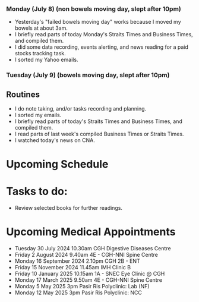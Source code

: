 ### Monday (July 8) (non bowels moving day, slept after 10pm)
- Yesterday's "failed bowels moving day" works because I moved my bowels at about 3am.
- I briefly read parts of today Monday's Straits Times and Business Times, and compiled them.
- I did some data recording, events alerting, and news reading for a paid stocks tracking task.
- I sorted my Yahoo emails.

### Tuesday (July 9) (bowels moving day, slept after 10pm)




## Routines
- I do note taking, and/or tasks recording and planning.
- I sorted my emails.
- I briefly read parts of today's Straits Times and Business Times, and compiled them.
- I read parts of last week's compiled Business Times or Straits Times.
- I watched today's news on CNA.

# Upcoming Schedule

# Tasks to do:
- Review selected books for further readings.

# Upcoming Medical Appointments
- Tuesday 30 July 2024 10.30am CGH Digestive Diseases Centre
- Friday 2 August 2024 9.40am 4E - CGH-NNI Spine Centre
- Monday 16 September 2024 2.10pm CGH 2B - ENT
- Friday 15 November 2024 11.45am IMH Clinic B
- Friday 10 January 2025 10.15am 1A - SNEC Eye Clinic @ CGH
- Monday 17 March 2025 9.50am 4E - CGH-NNI Spine Centre
- Monday 5 May 2025 3pm Pasir Ris Polyclinic: Lab (NF)
- Monday 12 May 2025 3pm Pasir Ris Polyclinic: NCC
